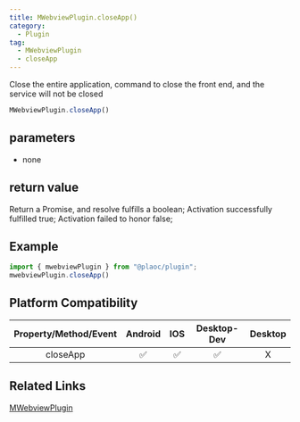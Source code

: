 ```yaml
---
title: MWebviewPlugin.closeApp()
category:
  - Plugin
tag:
  - MWebviewPlugin
  - closeApp
---
```


Close the entire application, command to close the front end, and the service will not be closed

```js
MWebviewPlugin.closeApp()
```

## parameters

  - none

## return value

  Return a Promise, and resolve fulfills a boolean;
  Activation successfully fulfilled true;
  Activation failed to honor false;

## Example
```js
import { mwebviewPlugin } from "@plaoc/plugin";
mwebviewPlugin.closeApp()
```

## Platform Compatibility

| Property/Method/Event| Android | IOS | Desktop-Dev | Desktop |
|:--------------------:|:-------:|:---:|:-----------:|:-------:|
| closeApp             | ✅       | ✅  | ✅         | X       |

## Related Links

[MWebviewPlugin](./index.md)


